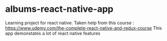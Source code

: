 # albums-react-native-app
Learning project for react native. Taken help from this course : https://www.udemy.com/the-complete-react-native-and-redux-course
This app demonstates a lot of react native features
